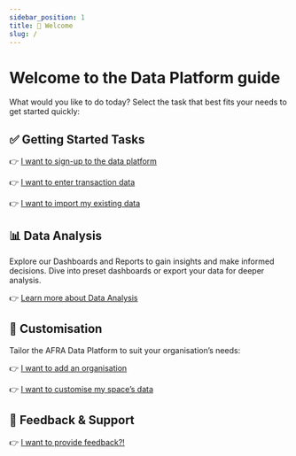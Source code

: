 ```yaml
---
sidebar_position: 1
title: 👋 Welcome
slug: /
---
```


# Welcome to the Data Platform guide

What would you like to do today? Select the task that best fits your needs to get started quickly:

## ✅ Getting Started Tasks

👉 [I want to sign-up to the data platform](data-platform/intro/how_to_sign_up)

👉 [I want to enter transaction data](data-platform/transactions/entering_transactions)

👉 [I want to import my existing data](data-platform/intro/submitting_your_data)



## 📊 Data Analysis

Explore our Dashboards and Reports to gain insights and make informed decisions.
Dive into preset dashboards or export your data for deeper analysis.

👉 [Learn more about Data Analysis](category/data-analysis)

## 🎨 Customisation

Tailor the AFRA Data Platform to suit your organisation’s needs:


👉 [I want to add an organisation](data-platform/organisations/creating-organisations)

👉 [I want to customise my space’s data](http://localhost:3000/data-platform/customisation/)

## 💬 Feedback & Support

👉 [I want to provide feedback?!](http://localhost:3000/data-platform/feedback_roadmap)

